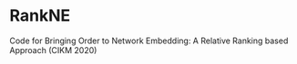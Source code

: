 # RankNE
Code for Bringing Order to Network Embedding: A Relative Ranking based Approach (CIKM 2020)
